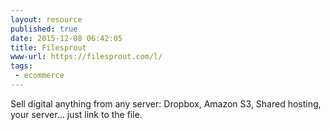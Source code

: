 ```yaml
---
layout: resource
published: true
date: 2015-12-08 06:42:05
title: Filesprout
www-url: https://filesprout.com/l/
tags:
 - ecommerce
---
```


Sell digital anything from any server: Dropbox, Amazon S3, Shared hosting, your server... just link to the file.
